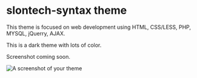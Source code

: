 # slontech-syntax theme

This theme is focused on web development using HTML, CSS/LESS, PHP, MYSQL, jQuerry, AJAX.

This is a dark theme with lots of color.

Screenshot coming soon.



![A screenshot of your theme](https://f.cloud.github.com/assets/69169/2289498/4c3cb0ec-a009-11e3-8dbd-077ee11741e5.gif)
